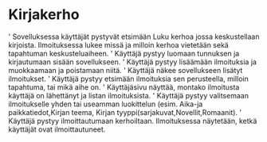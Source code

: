 # Kirjakerho

' Sovelluksessa käyttäjät pystyvät etsimään Luku kerhoa jossa keskustellaan kirjoista. Ilmoituksessa lukee missä ja milloin kerhoa vietetään sekä tapahtuman keskusteluaiheen.
' Käyttäjä pystyy luomaan tunnuksen ja kirjautumaan sisään sovellukseen.
' Käyttäjä pystyy lisäämään ilmoituksia ja muokkaamaan ja poistamaan niitä.
' Käyttäjä näkee sovellukseen lisätyt ilmoitukset.
' Käyttäjä pystyy etsimään ilmoituksia sen perusteella, milloin tapahtuma, tai mikä aihe on.
' Käyttäjäsivu näyttää, montako ilmoitusta käyttäjä on lähettänyt ja listan ilmoituksista.
' Käyttäjä pystyy valitsemaan ilmoitukselle yhden tai useamman luokittelun (esim. Aika-ja paikkatiedot,Kirjan teema, Kirjan tyyppi(sarjakuvat,Novellit,Romaanit).
' Käyttäjä pystyy ilmoittautumaan kerhoiltaan. Ilmoituksessa näytetään, ketkä käyttäjät ovat ilmoittautuneet.
